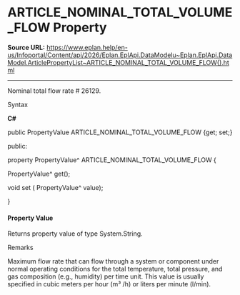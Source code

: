 # ARTICLE_NOMINAL_TOTAL_VOLUME_FLOW Property

**Source URL:** https://www.eplan.help/en-us/Infoportal/Content/api/2026/Eplan.EplApi.DataModelu~Eplan.EplApi.DataModel.ArticlePropertyList~ARTICLE_NOMINAL_TOTAL_VOLUME_FLOW().html

---

Nominal total flow rate # 26129.

Syntax

**C#**



public PropertyValue ARTICLE_NOMINAL_TOTAL_VOLUME_FLOW {get; set;}

public:

property PropertyValue^ ARTICLE_NOMINAL_TOTAL_VOLUME_FLOW {

   PropertyValue^ get();

   void set (    PropertyValue^ value);

}


#### Property Value

Returns property value of type System.String.

Remarks

Maximum flow rate that can flow through a system or component under normal operating conditions for the total temperature, total pressure, and gas composition (e.g., humidity) per time unit. This value is usually specified in cubic meters per hour (m³ /h) or liters per minute (l/min).
